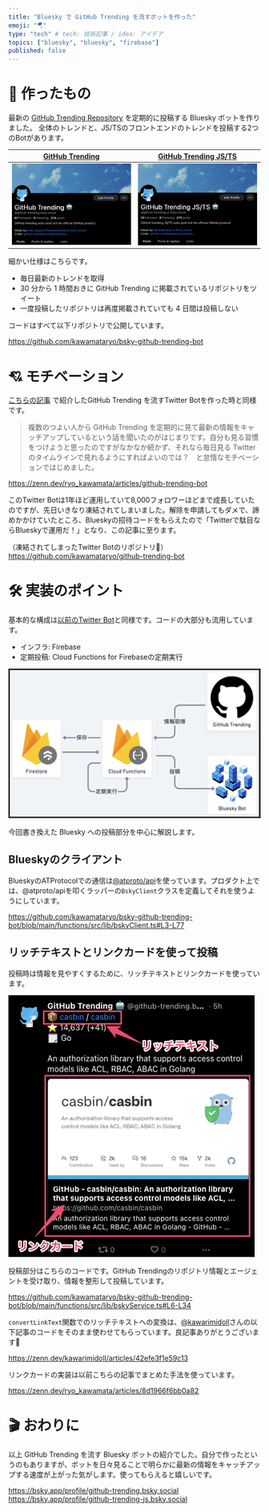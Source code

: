 ```yaml
---
title: "Bluesky で GitHub Trending を流すボットを作った"
emoji: "🪂"
type: "tech" # tech: 技術記事 / idea: アイデア
topics: ["bluesky", "bluesky", "firebase"]
published: false
---
```


# 🤖 作ったもの
最新の [GitHub Trending Repository](https://github.com/trending) を定期的に投稿する Bluesky ボットを作りました。 全体のトレンドと、JS/TSのフロントエンドのトレンドを投稿する2つのBotがあります。

|[GitHub Trending](https://bsky.app/profile/github-trending.bsky.social)|[GitHub Trending JS/TS](https://bsky.app/profile/github-trending-js.bsky.social)
|---|---|
|![](/images/ad4b88908f610b/2023-05-24-09-20-19.png)|![](/images/ad4b88908f610b/2023-05-24-09-19-55.png)|


細かい仕様はこちらです。

- 毎日最新のトレンドを取得
- 30 分から 1 時間おきに GitHub Trending に掲載されているリポジトリをツイート
- 一度投稿したリポジトリは再度掲載されていても 4 日間は投稿しない

コードはすべて以下リポジトリで公開しています。

https://github.com/kawamataryo/bsky-github-trending-bot


# 💘 モチベーション
[こちらの記事](https://zenn.dev/ryo_kawamata/articles/github-trending-bot) で紹介したGitHub Trending を流すTwitter Botを作った時と同様です。

> 複数のつよい人から GitHub Trending を定期的に見て最新の情報をキャッチアップしているという話を聞いたのがはじまりです。自分も見る習慣をつけようと思ったのですがなかなか続かず、それなら毎日見る Twitter のタイムラインで見れるようにすればよいのでは？　と怠惰なモチベーションではじめました。

https://zenn.dev/ryo_kawamata/articles/github-trending-bot

このTwitter Botは1年ほど運用していて8,000フォロワーほどまで成長していたのですが、先日いきなり凍結されてしまいました。解除を申請してもダメで、諦めかかけていたところ、Blueskyの招待コードをもらえたので「Twitterで駄目ならBlueskyで運用だ！」となり、この記事に至ります。

（凍結されてしまったTwitter Botのリポジトリ🥲）
https://github.com/kawamataryo/github-trending-bot



# 🛠️ 実装のポイント

基本的な構成は[以前のTwitter Bot](https://github.com/kawamataryo/github-trending-bot)と同様です。コードの大部分も流用しています。

- インフラ: Firebase
- 定期投稿: Cloud Functions for Firebaseの定期実行

![](/images/ad4b88908f610b/2023-05-25-08-16-46.png)

今回書き換えた Bluesky への投稿部分を中心に解説します。

## Blueskyのクライアント

BlueskyのATProtocolでの通信は[@atproto/api](https://www.npmjs.com/package/@atproto/api)を使っています。プロダクト上では、@atproto/apiを叩くラッパーの`BskyClient`クラスを定義してそれを使うようにしています。

https://github.com/kawamataryo/bsky-github-trending-bot/blob/main/functions/src/lib/bskyClient.ts#L3-L77


## リッチテキストとリンクカードを使って投稿
投稿時は情報を見やすくするために、リッチテキストとリンクカードを使っています。

![](/images/ad4b88908f610b/2023-05-25-05-25-04.png)


投稿部分はこちらのコードです。GitHub Trendingのリポジトリ情報とエージェントを受け取り、情報を整形して投稿しています。

https://github.com/kawamataryo/bsky-github-trending-bot/blob/main/functions/src/lib/bskyService.ts#L6-L34

`convertLinkText`関数でのリッチテキストへの変換は、[@kawarimidoll](https://twitter.com/kawarimidoll)さんの以下記事のコードをそのまま使わせてもらっています。良記事ありがとうございます🙏

https://zenn.dev/kawarimidoll/articles/42efe3f1e59c13

リンクカードの実装は以前こちらの記事でまとめた手法を使っています。

https://zenn.dev/ryo_kawamata/articles/8d1966f6bb0a82

# 🎬 おわりに

以上 GitHub Trending を流す Bluesky ボットの紹介でした。自分で作ったというのもありますが、ボットを日々見ることで明らかに最新の情報をキャッチアップする速度が上がった気がします。使ってもらえると嬉しいです。

https://bsky.app/profile/github-trending.bsky.social
https://bsky.app/profile/github-trending-js.bsky.social
